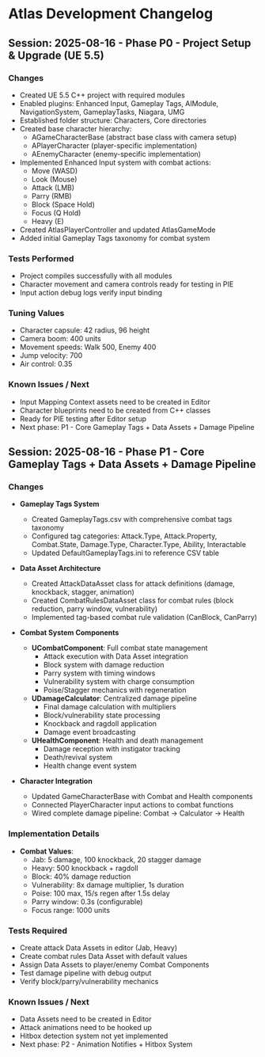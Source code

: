 # Atlas Development Changelog

## Session: 2025-08-16 - Phase P0 - Project Setup & Upgrade (UE 5.5)

### Changes
- Created UE 5.5 C++ project with required modules
- Enabled plugins: Enhanced Input, Gameplay Tags, AIModule, NavigationSystem, GameplayTasks, Niagara, UMG
- Established folder structure: Characters, Core directories
- Created base character hierarchy:
  - AGameCharacterBase (abstract base class with camera setup)
  - APlayerCharacter (player-specific implementation)
  - AEnemyCharacter (enemy-specific implementation)
- Implemented Enhanced Input system with combat actions:
  - Move (WASD)
  - Look (Mouse)
  - Attack (LMB)
  - Parry (RMB)
  - Block (Space Hold)
  - Focus (Q Hold)
  - Heavy (E)
- Created AtlasPlayerController and updated AtlasGameMode
- Added initial Gameplay Tags taxonomy for combat system

### Tests Performed
- Project compiles successfully with all modules
- Character movement and camera controls ready for testing in PIE
- Input action debug logs verify input binding

### Tuning Values
- Character capsule: 42 radius, 96 height
- Camera boom: 400 units
- Movement speeds: Walk 500, Enemy 400
- Jump velocity: 700
- Air control: 0.35

### Known Issues / Next
- Input Mapping Context assets need to be created in Editor
- Character blueprints need to be created from C++ classes
- Ready for PIE testing after Editor setup
- Next phase: P1 - Core Gameplay Tags + Data Assets + Damage Pipeline

## Session: 2025-08-16 - Phase P1 - Core Gameplay Tags + Data Assets + Damage Pipeline

### Changes
- **Gameplay Tags System**
  - Created GameplayTags.csv with comprehensive combat tags taxonomy
  - Configured tag categories: Attack.Type, Attack.Property, Combat.State, Damage.Type, Character.Type, Ability, Interactable
  - Updated DefaultGameplayTags.ini to reference CSV table
  
- **Data Asset Architecture**
  - Created AttackDataAsset class for attack definitions (damage, knockback, stagger, animation)
  - Created CombatRulesDataAsset class for combat rules (block reduction, parry window, vulnerability)
  - Implemented tag-based combat rule validation (CanBlock, CanParry)
  
- **Combat System Components**
  - **UCombatComponent**: Full combat state management
    - Attack execution with Data Asset integration
    - Block system with damage reduction
    - Parry system with timing windows
    - Vulnerability system with charge consumption
    - Poise/Stagger mechanics with regeneration
  - **UDamageCalculator**: Centralized damage pipeline
    - Final damage calculation with multipliers
    - Block/vulnerability state processing
    - Knockback and ragdoll application
    - Damage event broadcasting
  - **UHealthComponent**: Health and death management
    - Damage reception with instigator tracking
    - Death/revival system
    - Health change event system
    
- **Character Integration**
  - Updated GameCharacterBase with Combat and Health components
  - Connected PlayerCharacter input actions to combat functions
  - Wired complete damage pipeline: Combat → Calculator → Health

### Implementation Details
- **Combat Values**:
  - Jab: 5 damage, 100 knockback, 20 stagger damage
  - Heavy: 500 knockback + ragdoll
  - Block: 40% damage reduction
  - Vulnerability: 8x damage multiplier, 1s duration
  - Poise: 100 max, 15/s regen after 1.5s delay
  - Parry window: 0.3s (configurable)
  - Focus range: 1000 units

### Tests Required
- Create attack Data Assets in editor (Jab, Heavy)
- Create combat rules Data Asset with default values
- Assign Data Assets to player/enemy Combat Components
- Test damage pipeline with debug output
- Verify block/parry/vulnerability mechanics

### Known Issues / Next
- Data Assets need to be created in Editor
- Attack animations need to be hooked up
- Hitbox detection system not yet implemented
- Next phase: P2 - Animation Notifies + Hitbox System